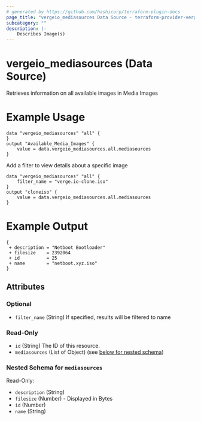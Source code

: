 ```yaml
---
# generated by https://github.com/hashicorp/terraform-plugin-docs
page_title: "vergeio_mediasources Data Source - terraform-provider-vergeio"
subcategory: ""
description: |-
    Describes Image(s)
---
```


# vergeio_mediasources (Data Source)
Retrieves information on all available images in Media Images

# Example Usage
```
data "vergeio_mediasources" "all" {
}
output "Available_Media_Images" {
	value = data.vergeio_mediasources.all.mediasources
}
```
Add a filter to view details about a specific image
```
data "vergeio_mediasources" "all" {
	filter_name = "verge.io-clone.iso"
}
output "cloneiso" {
	value = data.vergeio_mediasources.all.mediasources
}
```
# Example Output
```
{
 + description = "Netboot Bootloader"
 + filesize    = 2392064
 + id          = 25
 + name        = "netboot.xyz.iso"
}
```
<!-- schema generated by tfplugindocs -->
## Attributes

### Optional

- `filter_name` (String) If specified, results will be filtered to name

### Read-Only

- `id` (String) The ID of this resource.
- `mediasources` (List of Object) (see [below for nested schema](#nestedatt--mediasources))

<a id="nestedatt--mediasources"></a>
### Nested Schema for `mediasources`

Read-Only:

- `description` (String)
- `filesize` (Number) - Displayed in Bytes
- `id` (Number)
- `name` (String)
